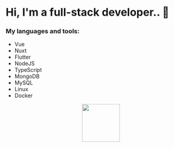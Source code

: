 # Hi, I'm a full-stack developer.. 👋

### My languages and tools:

* Vue
* Nuxt
* Flutter
* NodeJS
* TypeScript
* MongoDB
* MySQL
* Linux
* Docker

[website]: https://grizzlybear.dev
[linkedin]: https://linkedin.com/in/codeSTACKr

<div id="header" align="center">
  <img src="https://media.giphy.com/media/M9gbBd9nbDrOTu1Mqx/giphy.gif" width="100"/>
</div>
